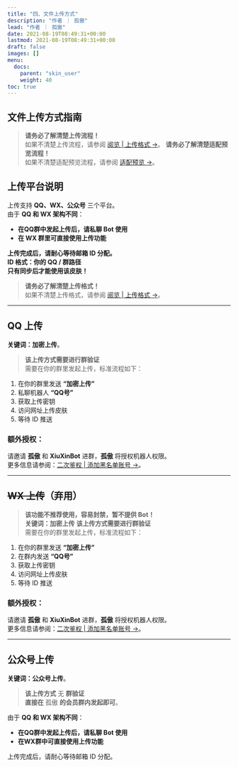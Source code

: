 ```yaml
---
title: "四、文件上传方式"
description: "作者 ｜ 孤傲"
lead: "作者 ｜ 孤傲"
date: 2021-08-19T08:49:31+00:00
lastmod: 2021-08-19T08:49:31+00:00
draft: false
images: []
menu:
  docs:
    parent: "skin_user"
    weight: 40
toc: true
---
```


## 文件上传方式指南

> **请务必了解清楚上传流程！**  
> 如果不清楚上传流程，请参阅 [阅览 | 上传格式 →](https://skin.gushao.club/docs/mark_user/uploadformat/)。
> **请务必了解清楚适配预览流程！**  
> 如果不清楚适配预览流程，请参阅 [适配预览 →](https://skin.gushao.club/docs/mark_user/adaptationpreview/)。

## 上传平台说明

上传支持 **QQ、WX、公众号** 三个平台。  
由于 **QQ 和 WX 架构不同**：

- **在QQ群中发起上传后，请私聊 Bot 使用**
- **在 WX 群里可直接使用上传功能**

**上传完成后，请耐心等待邮箱 ID 分配。**  
**ID 格式：你的 QQ / 群路径**  
**只有同步后才能使用该皮肤！**

> **请务必了解清楚上传格式！**  
> 如果不清楚上传格式，请参阅 [阅览 | 上传格式 →](https://skin.gushao.club/docs/mark_user/uploadformat/)。

---

## QQ 上传

**关键词：加密上传**。

> **该上传方式需要进行群验证**  
> 需要在你的群里发起上传，标准流程如下：

1. 在你的群里发送 **“加密上传”**
2. 私聊机器人 **“QQ号”**
3. 获取上传密钥
4. 访问网址上传皮肤
5. 等待 ID 推送

### 额外授权：

请邀请 **孤傲** 和 **XiuXinBot** 进群，**孤傲** 将授权机器人权限。  
更多信息请参阅：[二次鉴权 | 添加黑名单账号 →](https://skin.gushao.club/docs/mark_user/authentication/)。

---

## ~~WX 上传~~（弃用）

> **该功能不推荐使用，容易封禁，暂不提供 Bot！**  
> **关键词：加密上传**
> **该上传方式需要进行群验证**  
> 需要在你的群里发起上传，标准流程如下：

1. 在你的群里发送 **“加密上传”**
2. 在群内发送 **“QQ号”**
3. 获取上传密钥
4. 访问网址上传皮肤
5. 等待 ID 推送

### 额外授权：

请邀请 **孤傲** 和 **XiuXinBot** 进群，**孤傲** 将授权机器人权限。  
更多信息请参阅：[二次鉴权 | 添加黑名单账号 →](https://skin.gushao.club/docs/mark_user/skinbatch/Authentication/)。

---

## 公众号上传

**关键词：公众号上传**。

> **该上传方式** 无 **群验证**  
> **直接在** 孤傲 **的会员群内发起即可**。

由于 **QQ 和 WX 架构不同**：

- **在QQ群中发起上传后，请私聊 Bot 使用**
- **在WX群中可直接使用上传功能**

上传完成后，请耐心等待邮箱 ID 分配。
